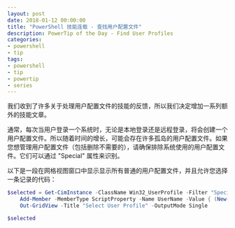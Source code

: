 ```yaml
---
layout: post
date: 2018-01-12 00:00:00
title: "PowerShell 技能连载 - 查找用户配置文件"
description: PowerTip of the Day - Find User Profiles
categories:
- powershell
- tip
tags:
- powershell
- tip
- powertip
- series
---
```

我们收到了许多关于处理用户配置文件的技能的反馈，所以我们决定增加一系列额外的技能文章。

通常，每次当用户登录一个系统时，无论是本地登录还是远程登录，将会创建一个用户配置文件。所以随着时间的增长，可能会存在许多孤岛的用户配置文件。如果您想管理用户配置文件（包括删除不需要的），请确保排除系统使用的用户配置文件。它们可以通过 "Special" 属性来识别。

以下是一段在网格视图窗口中显示显示所有普通的用户配置文件，并且允许您选择一条记录的代码：

```powershell
$selected = Get-CimInstance -ClassName Win32_UserProfile -Filter "Special=False" |
    Add-Member -MemberType ScriptProperty -Name UserName -Value { (New-Object System.Security.Principal.SecurityIdentifier($this.Sid)).Translate([System.Security.Principal.NTAccount]).Value } -PassThru |
    Out-GridView -Title "Select User Profile" -OutputMode Single

$selected
```

<!--本文国际来源：[Find User Profiles](http://community.idera.com/powershell/powertips/b/tips/posts/find-user-profiles)-->
